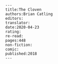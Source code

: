 
    ---
    title:The Cloven
    authors:Brian Catling
    editors:
    translator:
    date:2020-04-23
    rating:
    re-read:
    pages:448
    non-fiction:
    comic:
    published:2018
    ---

    